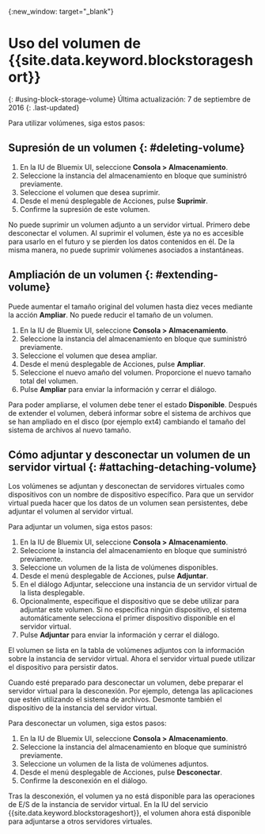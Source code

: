 {:new_window: target="_blank"} 

# Uso del volumen de {{site.data.keyword.blockstorageshort}} 
{: #using-block-storage-volume} 
Última actualización: 7 de septiembre de 2016
{: .last-updated}

Para utilizar volúmenes, siga estos pasos:

## Supresión de un volumen {: #deleting-volume}

1.  En la IU de Bluemix UI, seleccione **Consola >
Almacenamiento**.
2.  Seleccione la instancia del almacenamiento en bloque que
suministró previamente.
3.	Seleccione el volumen que desea suprimir.
4.	Desde el menú desplegable de Acciones, pulse
**Suprimir**.
5.	Confirme la supresión de este volumen.

No puede suprimir un volumen adjunto a un servidor virtual. Primero debe desconectar el volumen. Al
suprimir el volumen, éste ya no es accesible para usarlo en el
futuro y se pierden los datos contenidos en él. De la misma
manera, no puede suprimir volúmenes asociados a instantáneas.

## Ampliación de un volumen {: #extending-volume}
Puede aumentar el tamaño original del volumen hasta diez veces mediante la acción **Ampliar**. No puede reducir el tamaño de un volumen.

1.  En la IU de Bluemix UI, seleccione **Consola >
Almacenamiento**.
2.  Seleccione la instancia del almacenamiento en bloque que
suministró previamente.
3.	Seleccione el volumen que desea ampliar.
4.	Desde el menú desplegable de Acciones, pulse
**Ampliar**.
5.	Seleccione el nuevo amaño del volumen. Proporcione el nuevo tamaño total del volumen.
6.	Pulse **Ampliar** para enviar la información y cerrar el diálogo. 

Para poder ampliarse, el volumen debe tener el estado **Disponible**. Después
de extender el volumen, deberá informar sobre el sistema de archivos
que se han ampliado en el disco (por ejemplo ext4) cambiando el
tamaño del sistema de archivos al nuevo tamaño. 

## Cómo adjuntar y desconectar un volumen de un servidor virtual {: #attaching-detaching-volume}
Los volúmenes se adjuntan y desconectan de servidores virtuales como dispositivos con un nombre de dispositivo específico. Para que un servidor virtual pueda hacer que los datos de un volumen sean persistentes, debe adjuntar el volumen al servidor virtual.

Para adjuntar un volumen, siga estos pasos: 

1.  En la IU de Bluemix UI, seleccione **Consola >
Almacenamiento**.
2.  Seleccione la instancia del almacenamiento en bloque que
suministró previamente.
3.	Seleccione un volumen de la lista de volúmenes disponibles.
4.	Desde el menú desplegable de Acciones, pulse
**Adjuntar**.
5.	En el diálogo Adjuntar, seleccione una instancia de un servidor virtual de la lista desplegable. 
6.	Opcionalmente, especifique el dispositivo que se debe utilizar para adjuntar este volumen. Si no especifica ningún dispositivo, el sistema automáticamente selecciona el primer dispositivo disponible en el servidor virtual.
7.	Pulse **Adjuntar** para enviar la información y cerrar el diálogo.

El volumen se lista en la tabla de volúmenes adjuntos con la información sobre la instancia de servidor virtual. 
Ahora el servidor virtual puede utilizar el dispositivo para persistir datos. 

Cuando esté preparado para desconectar un volumen, debe
preparar el servidor virtual para la desconexión. Por ejemplo,
detenga las aplicaciones que estén utilizando el sistema de
archivos. Desmonte también el dispositivo de la instancia del
servidor virtual.

Para desconectar un volumen, siga estos pasos: 

1.  En la IU de Bluemix UI, seleccione **Consola >
Almacenamiento**.
2.  Seleccione la instancia del almacenamiento en bloque que
suministró previamente.
3.	Seleccione un volumen de la lista de volúmenes adjuntos. 
4.	Desde el menú desplegable de Acciones, pulse
**Desconectar**.
5.	Confirme la desconexión en el diálogo. 

Tras la desconexión, el volumen ya no está disponible para las operaciones de E/S de la instancia de servidor virtual. En la IU del servicio {{site.data.keyword.blockstorageshort}}, el volumen ahora está disponible para adjuntarse a otros servidores virtuales.
